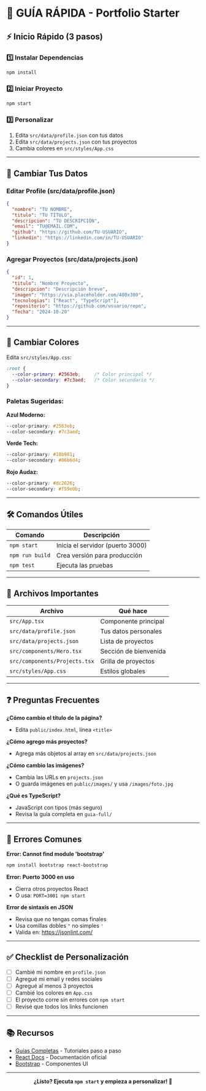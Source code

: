 # 📘 GUÍA RÁPIDA - Portfolio Starter

## ⚡ Inicio Rápido (3 pasos)

### 1️⃣ Instalar Dependencias
```bash
npm install
```

### 2️⃣ Iniciar Proyecto
```bash
npm start
```

### 3️⃣ Personalizar
1. Edita `src/data/profile.json` con tus datos
2. Edita `src/data/projects.json` con tus proyectos
3. Cambia colores en `src/styles/App.css`

---

## 📝 Cambiar Tus Datos

### Editar Profile (src/data/profile.json)
```json
{
  "nombre": "TU NOMBRE",
  "titulo": "TU TÍTULO",
  "descripcion": "TU DESCRIPCIÓN",
  "email": "TU@EMAIL.COM",
  "github": "https://github.com/TU-USUARIO",
  "linkedin": "https://linkedin.com/in/TU-USUARIO"
}
```

### Agregar Proyectos (src/data/projects.json)
```json
{
  "id": 1,
  "titulo": "Nombre Proyecto",
  "descripcion": "Descripción breve",
  "imagen": "https://via.placeholder.com/400x300",
  "tecnologias": ["React", "TypeScript"],
  "repositorio": "https://github.com/usuario/repo",
  "fecha": "2024-10-20"
}
```

---

## 🎨 Cambiar Colores

Edita `src/styles/App.css`:

```css
:root {
  --color-primary: #2563eb;     /* Color principal */
  --color-secondary: #7c3aed;   /* Color secundario */
}
```

### Paletas Sugeridas:

**Azul Moderno:**
```css
--color-primary: #2563eb;
--color-secondary: #7c3aed;
```

**Verde Tech:**
```css
--color-primary: #10b981;
--color-secondary: #06b6d4;
```

**Rojo Audaz:**
```css
--color-primary: #dc2626;
--color-secondary: #f59e0b;
```

---

## 🛠️ Comandos Útiles

| Comando | Descripción |
|---------|-------------|
| `npm start` | Inicia el servidor (puerto 3000) |
| `npm run build` | Crea versión para producción |
| `npm test` | Ejecuta las pruebas |

---

## 📁 Archivos Importantes

| Archivo | Qué hace |
|---------|----------|
| `src/App.tsx` | Componente principal |
| `src/data/profile.json` | Tus datos personales |
| `src/data/projects.json` | Lista de proyectos |
| `src/components/Hero.tsx` | Sección de bienvenida |
| `src/components/Projects.tsx` | Grilla de proyectos |
| `src/styles/App.css` | Estilos globales |

---

## ❓ Preguntas Frecuentes

**¿Cómo cambio el título de la página?**
- Edita `public/index.html`, línea `<title>`

**¿Cómo agrego más proyectos?**
- Agrega más objetos al array en `src/data/projects.json`

**¿Cómo cambio las imágenes?**
- Cambia las URLs en `projects.json`
- O guarda imágenes en `public/images/` y usa `/images/foto.jpg`

**¿Qué es TypeScript?**
- JavaScript con tipos (más seguro)
- Revisa la guía completa en `guia-full/`

---

## 🚨 Errores Comunes

**Error: Cannot find module 'bootstrap'**
```bash
npm install bootstrap react-bootstrap
```

**Error: Puerto 3000 en uso**
- Cierra otros proyectos React
- O usa: `PORT=3001 npm start`

**Error de sintaxis en JSON**
- Revisa que no tengas comas finales
- Usa comillas dobles `"` no simples `'`
- Valida en: https://jsonlint.com/

---

## ✅ Checklist de Personalización

- [ ] Cambié mi nombre en `profile.json`
- [ ] Agregué mi email y redes sociales
- [ ] Agregué al menos 3 proyectos
- [ ] Cambié los colores en `App.css`
- [ ] El proyecto corre sin errores con `npm start`
- [ ] Revisé que todos los links funcionen

---

## 📚 Recursos

- [Guías Completas](./guia-full/README.md) - Tutoriales paso a paso
- [React Docs](https://react.dev/) - Documentación oficial
- [Bootstrap](https://getbootstrap.com/) - Componentes UI

---

<div align="center">

**¿Listo? Ejecuta `npm start` y empieza a personalizar! 🚀**

</div>
